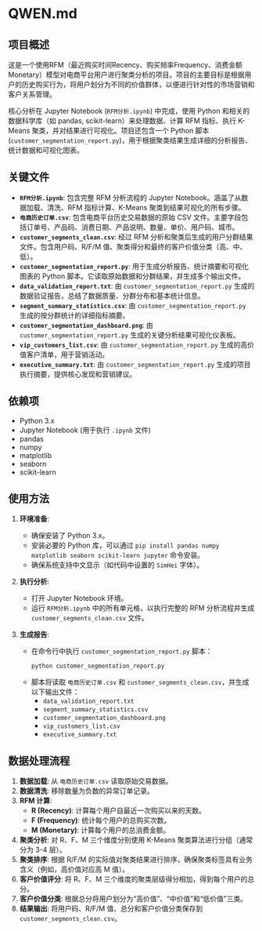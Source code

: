 # QWEN.md

## 项目概述

这是一个使用RFM（最近购买时间Recency、购买频率Frequency、消费金额Monetary）模型对电商平台用户进行聚类分析的项目。项目的主要目标是根据用户的历史购买行为，将用户划分为不同的价值群体，以便进行针对性的市场营销和客户关系管理。

核心分析在 Jupyter Notebook (`RFM分析.ipynb`) 中完成，使用 Python 和相关的数据科学库（如 pandas, scikit-learn）来处理数据、计算 RFM 指标、执行 K-Means 聚类，并对结果进行可视化。项目还包含一个 Python 脚本 (`customer_segmentation_report.py`)，用于根据聚类结果生成详细的分析报告、统计数据和可视化图表。

## 关键文件

- **`RFM分析.ipynb`**: 包含完整 RFM 分析流程的 Jupyter Notebook。涵盖了从数据加载、清洗、RFM 指标计算、K-Means 聚类到结果可视化的所有步骤。
- **`电商历史订单.csv`**: 包含电商平台历史交易数据的原始 CSV 文件。主要字段包括订单号、产品码、消费日期、产品说明、数量、单价、用户码、城市。
- **`customer_segments_clean.csv`**: 经过 RFM 分析和聚类后生成的用户分群结果文件。包含用户码、R/F/M 值、聚类得分和最终的客户价值分类（高、中、低）。
- **`customer_segmentation_report.py`**: 用于生成分析报告、统计摘要和可视化图表的 Python 脚本。它读取原始数据和分群结果，并生成多个输出文件。
- **`data_validation_report.txt`**: 由 `customer_segmentation_report.py` 生成的数据验证报告，总结了数据质量、分群分布和基本统计信息。
- **`segment_summary_statistics.csv`**: 由 `customer_segmentation_report.py` 生成的按分群统计的详细指标摘要。
- **`customer_segmentation_dashboard.png`**: 由 `customer_segmentation_report.py` 生成的关键分析结果可视化仪表板。
- **`vip_customers_list.csv`**: 由 `customer_segmentation_report.py` 生成的高价值客户清单，用于营销活动。
- **`executive_summary.txt`**: 由 `customer_segmentation_report.py` 生成的项目执行摘要，提供核心发现和营销建议。

## 依赖项

- Python 3.x
- Jupyter Notebook (用于执行 `.ipynb` 文件)
- pandas
- numpy
- matplotlib
- seaborn
- scikit-learn

## 使用方法

1.  **环境准备**:
    *   确保安装了 Python 3.x。
    *   安装必要的 Python 库，可以通过 `pip install pandas numpy matplotlib seaborn scikit-learn jupyter` 命令安装。
    *   确保系统支持中文显示（如代码中设置的 `SimHei` 字体）。

2.  **执行分析**:
    *   打开 Jupyter Notebook 环境。
    *   运行 `RFM分析.ipynb` 中的所有单元格，以执行完整的 RFM 分析流程并生成 `customer_segments_clean.csv` 文件。

3.  **生成报告**:
    *   在命令行中执行 `customer_segmentation_report.py` 脚本：
        ```bash
        python customer_segmentation_report.py
        ```
    *   脚本将读取 `电商历史订单.csv` 和 `customer_segments_clean.csv`，并生成以下输出文件：
        *   `data_validation_report.txt`
        *   `segment_summary_statistics.csv`
        *   `customer_segmentation_dashboard.png`
        *   `vip_customers_list.csv`
        *   `executive_summary.txt`

## 数据处理流程

1.  **数据加载**: 从 `电商历史订单.csv` 读取原始交易数据。
2.  **数据清洗**: 移除数量为负数的异常订单记录。
3.  **RFM 计算**:
    *   **R (Recency)**: 计算每个用户自最近一次购买以来的天数。
    *   **F (Frequency)**: 统计每个用户的总购买次数。
    *   **M (Monetary)**: 计算每个用户的总消费金额。
4.  **聚类分析**: 对 R、F、M 三个维度分别使用 K-Means 聚类算法进行分组（通常分为 3-4 层）。
5.  **聚类排序**: 根据 R/F/M 的实际值对聚类结果进行排序，确保聚类标签具有业务含义（例如，高价值对应高 M 值）。
6.  **客户价值评分**: 将 R、F、M 三个维度的聚类层级得分相加，得到每个用户的总分。
7.  **客户价值分类**: 根据总分将用户划分为“高价值”、“中价值”和“低价值”三类。
8.  **结果输出**: 将用户码、R/F/M 值、总分和客户价值分类保存到 `customer_segments_clean.csv`。